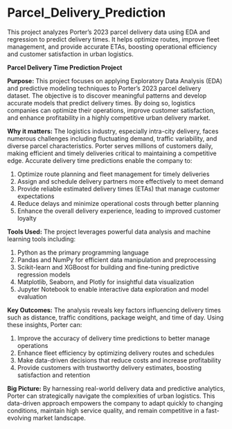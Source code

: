 # Parcel_Delivery_Prediction
This project analyzes Porter’s 2023 parcel delivery data using EDA and regression to predict delivery times. It helps optimize routes, improve fleet management, and provide accurate ETAs, boosting operational efficiency and customer satisfaction in urban logistics.

**Parcel Delivery Time Prediction Project**

**Purpose:**
This project focuses on applying Exploratory Data Analysis (EDA) and predictive modeling techniques to Porter’s 2023 parcel delivery dataset. The objective is to discover meaningful patterns and develop accurate models that predict delivery times. By doing so, logistics companies can optimize their operations, improve customer satisfaction, and enhance profitability in a highly competitive urban delivery market.

**Why it matters:**
The logistics industry, especially intra-city delivery, faces numerous challenges including fluctuating demand, traffic variability, and diverse parcel characteristics. Porter serves millions of customers daily, making efficient and timely deliveries critical to maintaining a competitive edge. Accurate delivery time predictions enable the company to:
1. Optimize route planning and fleet management for timely deliveries
2. Assign and schedule delivery partners more effectively to meet demand
3. Provide reliable estimated delivery times (ETAs) that manage customer expectations
4. Reduce delays and minimize operational costs through better planning
5. Enhance the overall delivery experience, leading to improved customer loyalty

**Tools Used:**
The project leverages powerful data analysis and machine learning tools including:
1. Python as the primary programming language
2. Pandas and NumPy for efficient data manipulation and preprocessing
3. Scikit-learn and XGBoost for building and fine-tuning predictive regression models
4. Matplotlib, Seaborn, and Plotly for insightful data visualization
5. Jupyter Notebook to enable interactive data exploration and model evaluation

**Key Outcomes:**
The analysis reveals key factors influencing delivery times such as distance, traffic conditions, package weight, and time of day. Using these insights, Porter can:
1. Improve the accuracy of delivery time predictions to better manage operations
2. Enhance fleet efficiency by optimizing delivery routes and schedules
3. Make data-driven decisions that reduce costs and increase profitability
4. Provide customers with trustworthy delivery estimates, boosting satisfaction and retention

**Big Picture:**
By harnessing real-world delivery data and predictive analytics, Porter can strategically navigate the complexities of urban logistics. This data-driven approach empowers the company to adapt quickly to changing conditions, maintain high service quality, and remain competitive in a fast-evolving market landscape.

